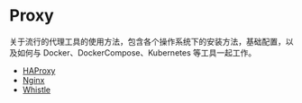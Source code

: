 # Proxy

关于流行的代理工具的使用方法，包含各个操作系统下的安装方法，基础配置，以及如何与 Docker、DockerCompose、Kubernetes 等工具一起工作。

- [HAProxy](haproxy.md)
- [Nginx](nginx.md)
- [Whistle](whistle.md)
